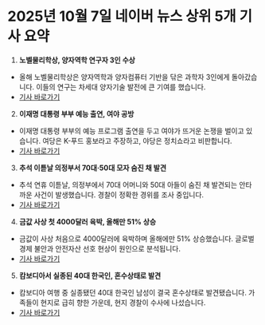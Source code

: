 # 2025년 10월 7일 네이버 뉴스 상위 5개 기사 요약

1. **노벨물리학상, 양자역학 연구자 3인 수상**
- 올해 노벨물리학상은 양자역학과 양자컴퓨터 기반을 닦은 과학자 3인에게 돌아갔습니다. 이들의 연구는 차세대 양자기술 발전에 큰 기여를 했습니다.
- [기사 바로가기](https://n.news.naver.com/article/001/0015667693)

2. **이재명 대통령 부부 예능 출연, 여야 공방**
- 이재명 대통령 부부의 예능 프로그램 출연을 두고 여야가 뜨거운 논쟁을 벌이고 있습니다. 여당은 K-푸드 홍보라고 주장하고, 야당은 정치쇼라고 비판합니다.
- [기사 바로가기](https://n.news.naver.com/article/001/0015667568)

3. **추석 이튿날 의정부서 70대·50대 모자 숨진 채 발견**
- 추석 연휴 이튿날, 의정부에서 70대 어머니와 50대 아들이 숨진 채 발견되는 안타까운 사건이 발생했습니다. 경찰이 정확한 경위를 조사 중입니다.
- [기사 바로가기](https://n.news.naver.com/article/001/0015667625)

4. **금값 사상 첫 4000달러 육박, 올해만 51% 상승**
- 금값이 사상 처음으로 4000달러에 육박하며 올해에만 51% 상승했습니다. 글로벌 경제 불안과 안전자산 선호 현상이 원인으로 분석됩니다.
- [기사 바로가기](https://n.news.naver.com/article/014/0005416803)

5. **캄보디아서 실종된 40대 한국인, 혼수상태로 발견**
- 캄보디아 여행 중 실종됐던 40대 한국인 남성이 결국 혼수상태로 발견됐습니다. 가족들이 현지로 급히 향한 가운데, 현지 경찰이 수사에 나섰습니다.
- [기사 바로가기](https://n.news.naver.com/article/005/0001806611)
